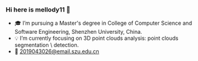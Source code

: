 ### Hi here is mellody11 👋

- :mortar_board: I’m pursuing a Master's degree in College of Computer Science and Software Engineering, Shenzhen University, China.
- :bulb: I’m currently focusing on 3D point clouds analysis: point clouds segmentation \ detection.
- :email: 2019043026@email.szu.edu.cn

<!--
**mellody11/mellody11** is a ✨ _special_ ✨ repository because its `README.md` (this file) appears on your GitHub profile.

Here are some ideas to get you started:

- 🔭 I’m currently working on ...
- 🌱 I’m currently learning ...
- 👯 I’m looking to collaborate on ...
- 🤔 I’m looking for help with ...
- 💬 Ask me about ...
- 📫 How to reach me: ...
- 😄 Pronouns: ...
- ⚡ Fun fact: ...
-->
